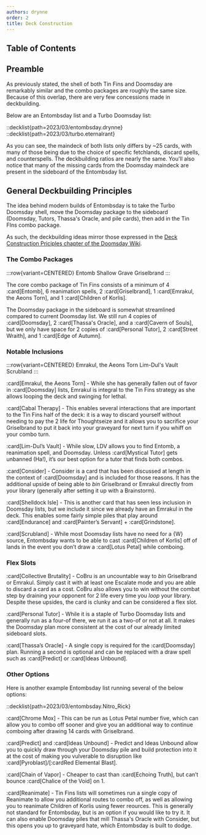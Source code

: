 ```yaml
---
authors: drynne
order: 2
title: Deck Construction
---
```


## Table of Contents

## Preamble

As previously stated, the shell of both Tin Fins and Doomsday are remarkably similar and the combo packages are roughly the same size. Because of this overlap, there are very few concessions made in deckbuilding.

Below are an Entombsday list and a Turbo Doomsday list:

::decklist{path=2023/03/entombsday.drynne}
::decklist{path=2023/03/turbo.eternalrant}

As you can see, the maindeck of both lists only differs by ~25 cards, with many of those being due to the choice of specific fetchlands, discard spells, and counterspells. The deckbuilding ratios are nearly the same. You'll also notice that many of the missing cards from the Doomsday maindeck are present in the sideboard of the Entombsday list.

## General Deckbuilding Principles

The idea behind modern builds of Entombsday is to take the Turbo Doomsday shell, move the Doomsday package to the sideboard (Doomsday, Tutors, Thassa's Oracle, and pile cards), then add in the Tin FIns combo package.

As such, the deckbuilding ideas mirror those expressed in the [Deck Construction Priciples chapter of the Doomsday Wiki](/markdown/chapters/meandeck/deck-construction).

### The Combo Packages

:::row{variant=CENTERED}
Entomb
Shallow Grave
Griselbrand
:::

The core combo package of Tin Fins consists of a minimum of 4 :card[Entomb], 6 reanimation spells, 2 :card[Griselbrand], 1 :card[Emrakul, the Aeons Torn], and 1 :card[Children of Korlis]. 

The Doomsday package in the sideboard is somewhat streamlined compared to current Doomsday list. We still run 4 copies of :card[Doomsday], 2 :card[Thassa's Oracle], and a :card[Cavern of Souls], but we only have space for 2 copies of :card[Personal Tutor], 2 :card[Street Wraith], and 1 :card[Edge of Autumn].

### Notable Inclusions

:::row{variant=CENTERED}
Emrakul, the Aeons Torn
Lim-Dul's Vault
Scrubland
:::

:card[Emrakul, the Aeons Torn] - While she has generally fallen out of favor in :card[Doomsday] lists, Emrakul is integral to the Tin Fins strategy as she allows looping the deck and swinging for lethal.

:card[Cabal Therapy] - This enables several interactions that are important to the Tin Fins half of the deck: it is a way to discard yourself without needing to pay the 2 life for Thoughtseize and it allows you to sacrifice your Griselbrand to put it back into your graveyard for next turn if you whiff on your combo turn.

:card[Lim-Dul’s Vault] - While slow, LDV allows you to find Entomb, a reanimation spell, and Doomsday. Unless :card[Mystical Tutor] gets unbanned (Ha!), it’s our best option for a tutor that finds both combos.

:card[Consider] - Consider is a card that has been discussed at length in the context of :card[Doomsday] and is included for those reasons. It has the additional upside of being able to *bin* Griselbrand or Emrakul directly from your library (generally after setting it up with a Brainstorm).

:card[Shelldock Isle] - This is another card that has seen less inclusion in Doomsday lists, but we include it since we already have an Emrakul in the deck. This enables some fairly simple piles that play around :card[Endurance] and :card[Painter’s Servant] + :card[Grindstone].

:card[Scrubland] - While most Doomsday lists have no need for a {W} source, Entombsday wants to be able to cast :card[Children of Korlis] off of lands in the event you don’t draw a :card[Lotus Petal] while comboing. 

### Flex Slots

:card[Collective Brutality] - CoBru is an uncountable way to *bin* Griselbrand or Emrakul. Simply cast it with at least one Escalate mode and you are able to discard a card as a cost. CoBru also allows you to win without the combat step by draining your opponent for 2 life every time you *loop* your library. Despite these upsides, the card is clunky and can be considered a flex slot.

:card[Personal Tutor] - While it is a staple of Turbo Doomsday lists and generally run as a four-of there, we run it as a two-of or not at all. It makes the Doomsday plan more consistent at the cost of our already limited sideboard slots.

:card[Thassa’s Oracle] - A single copy is required for the :card[Doomsday] plan. Running a second is optional and can be replaced with a draw spell such as :card[Predict] or :card[Ideas Unbound].

### Other Options


Here is another example Entombsday list running several of the below options:

::decklist{path=2023/03/entombsday.Nitro_Rick}

:card[Chrome Mox] - This can be run as Lotus Petal number five, which can allow you to combo off sooner and give you an additional way to continue comboing after drawing 14 cards with Griselbrand.

:card[Predict] and :card[Ideas Unbound] - Predict and Ideas Unbound allow you to quickly draw through your Doomsday pile and build protection into it at the cost of making you vulverable to disruption like :card[Pyroblast]/[:cardRed Elemental Blast].

:card[Chain of Vapor] - Cheaper to cast than :card[Echoing Truth], but can’t bounce :card[Chalice of the Void] on 1.

:card[Reanimate] - Tin Fins lists will sometimes run a single copy of Reanimate to allow you additional routes to combo off, as well as allowing you to reanimate Children of Korlis using fewer reources. This is generally not standard for Entombsday, but is an option if you would like to try it. It can also enable Doomsday piles that mill Thassa's Oracle with Consider, but this opens you up to graveyard hate, which Entombsday is built to dodge.
